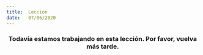 ```yaml
---
title:  Lección
date:   07/06/2020
---
```


### <center>Todavía estamos trabajando en esta lección. Por favor, vuelva más tarde.</center>